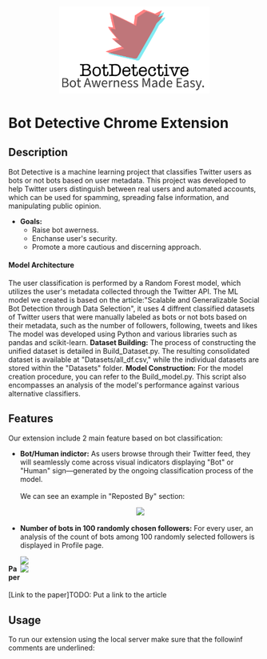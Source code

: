 <p align="center">
  <img src="Photos/logo_img.png" width="300" />
</p>  

# Bot Detective Chrome Extension

## Description
Bot Detective is a machine learning project that classifies Twitter users as bots or not bots based on user metadata. This project was developed to help Twitter users distinguish between real users and automated accounts, which can be used for spamming, spreading false information, and manipulating public opinion.

- **Goals:**
  - Raise bot awerness.
  - Enchanse user's security.
  - Promote a more cautious and discerning approach.

#### Model Architecture
The user classification is performed by a Random Forest model, which utilizes the user's metadata collected through the Twitter API.
The ML model we created is based on the article:"Scalable and Generalizable Social Bot Detection through Data Selection", it uses 4 diffrent classified datasets of Twitter users that were manually labeled as bots or not bots based on their metadata, such as the number of followers, following, tweets and likes
The model was developed using Python and various libraries such as pandas and scikit-learn. 
**Dataset Building:**  The process of constructing the unified dataset is detailed in Build_Dataset.py. The resulting consolidated dataset is available at "Datasets/all_df.csv," while the individual datasets are stored within the "Datasets" folder.
**Model Construction:** For the model creation procedure, you can refer to the Build_model.py. This script also encompasses an analysis of the model's performance against various alternative classifiers.

## Features
Our extension include 2 main feature based on bot classification:
- **Bot/Human indictor:** As users browse through their Twitter feed, they will seamlessly come across visual indicators displaying "Bot" or "Human" sign—generated by the ongoing classification process of the model.<br/><br/> We can see an example in "Reposted By" section: <br/> <p align="center"> <img src="https://github.com/stav-bentov/Twitter-Bot-Detector/blob/main/Gifs/bots%20in%20reposted%20by.gif" width='500px'>  </p>  
- **Number of bots in 100 randomly chosen followers:** For every user, an analysis of the count of bots among 100 randomly selected followers is displayed in Profile page. <br/> <p><img src="https://github.com/stav-bentov/Twitter-Bot-Detector/blob/main/Gifs/bot%20and%20followers.gif" align="left" width='500px'><img src="https://github.com/stav-bentov/Twitter-Bot-Detector/blob/main/Gifs/part%20action%20gif.gif" width='500px' align="right"> </p>

#### Paper 
[Link to the paper]TODO: Put a link to the article

## Usage

To run our extension using the local server make sure that the followinf comments are underlined:

